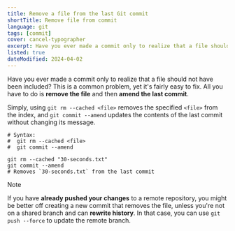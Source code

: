 ```yaml
---
title: Remove a file from the last Git commit
shortTitle: Remove file from commit
language: git
tags: [commit]
cover: cancel-typographer
excerpt: Have you ever made a commit only to realize that a file should not have been included? Let's see how you can fix this!
listed: true
dateModified: 2024-04-02
---
```


Have you ever made a commit only to realize that a file should not have been included? This is a common problem, yet it's fairly easy to fix. All you have to do is **remove the file** and then **amend the last commit**.

Simply, using `git rm --cached <file>` removes the specified `<file>` from the index, and `git commit --amend` updates the contents of the last commit without changing its message.

```shell
# Syntax:
#  git rm --cached <file>
#  git commit --amend

git rm --cached "30-seconds.txt"
git commit --amend
# Removes `30-seconds.txt` from the last commit
```

> [!NOTE]
>
> If you have **already pushed your changes** to a remote repository, you might be better off creating a new commit that removes the file, unless you're not on a shared branch and can **rewrite history**. In that case, you can use `git push --force` to update the remote branch.
